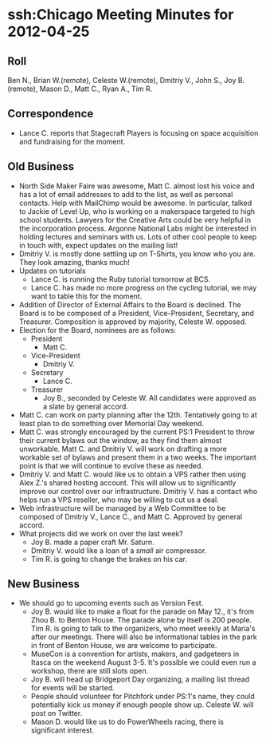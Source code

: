 # ssh:Chicago Meeting Minutes for 2012-04-25 #

## Roll ##
Ben N., Brian W.(remote), Celeste W.(remote), Dmitriy V., John S., Joy B.(remote),
Mason D., Matt C., Ryan A., Tim R.

## Correspondence ##
 * Lance C. reports that Stagecraft Players is focusing on space acquisition and fundraising for the moment.

## Old Business ##
 * North Side Maker Faire was awesome, Matt C. almost lost his voice and
   has a lot of email addresses to add to the list, as well as personal contacts.
   Help with MailChimp would be awesome. In particular, talked to Jackie of Level Up,
   who is working on a makerspace targeted to high school students. Lawyers for the Creative Arts
   could be very helpful in the incorporation process. Argonne National Labs might be interested
   in holding lectures and seminars with us. Lots of other cool people to keep in touch with,
   expect updates on the mailing list!
 * Dmitriy V. is mostly done settling up on T-Shirts, you know who you are. They look amazing, thanks much!
 * Updates on tutorials
   - Lance C. is running the Ruby tutorial tomorrow at BCS.
   - Lance C. has made no more progress on the cycling tutorial, we may want to table this for the moment.
 * Addition of Director of External Affairs to the Board is declined. The Board is to be composed of a 
   President, Vice-President, Secretary, and Treasurer. Composition is approved by majority, Celeste W. opposed.
 * Election for the Board, nominees are as follows:
   - President
     * Matt C.
   - Vice-President
     * Dmitriy V.
   - Secretary
     * Lance C.
   - Treasurer
     * Joy B., seconded by Celeste W.
   All candidates were approved as a slate by general accord.
 * Matt C. can work on party planning after the 12th. Tentatively going to at least plan to do something over Memorial Day weekend.
 * Matt C. was strongly encouraged by the current PS:1 President to throw their current bylaws out the window, as they find them
   almost unworkable. Matt C. and Dmitriy V. will work on drafting a more workable set of bylaws and present them in a two weeks.
   The important point is that we will continue to evolve these as needed.
 * Dmitriy V. and Matt C. would like us to obtain a VPS rather then using Alex Z.'s shared hosting account. This will allow us
   to significantly improve our control over our infrastructure. Dmitriy V. has a contact who helps run a VPS reseller, who may
   be willing to cut us a deal.
 * Web infrastructure will be managed by a Web Committee to be composed of Dmitriy V., Lance C., and Matt C. Approved by general
   accord.
 * What projects did we work on over the last week?
   - Joy B. made a paper craft Mr. Saturn.
   - Dmitriy V. would like a loan of a *small* air compressor.
   - Tim R. is going to change the brakes on his car.

## New Business ##
 * We should go to upcoming events such as Version Fest.
   - Joy B. would like to make a float for the parade on May 12., it's from Zhou B. to Benton House.
     The parade alone by itself is 200 people. Tim R. is going to talk to the organizers, who meet weekly
     at Maria's after our meetings. There will also be informational tables in the park in front of
     Benton House, we are welcome to participate.
   - MuseCon is a convention for artists, makers, and gadgeteers in Itasca on the weekend August 3-5.
     It's possible we could even run a workshop, there are still slots open.
   - Joy B. will head up Bridgeport Day organizing, a mailing list thread for events will be started.
   - People should volunteer for Pitchfork under PS:1's name, they could potentially kick us money if enough people show up.
     Celeste W. will post on Twitter.
   - Mason D. would like us to do PowerWheels racing, there is significant interest.
